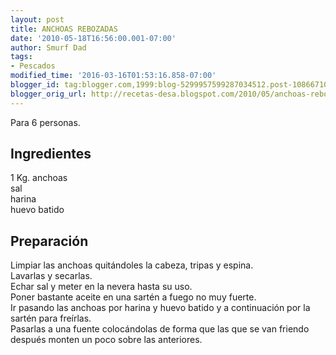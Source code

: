```yaml
---
layout: post
title: ANCHOAS REBOZADAS
date: '2010-05-18T16:56:00.001-07:00'
author: Smurf Dad
tags:
- Pescados
modified_time: '2016-03-16T01:53:16.858-07:00'
blogger_id: tag:blogger.com,1999:blog-5299957599287034512.post-1086671001886256360
blogger_orig_url: http://recetas-desa.blogspot.com/2010/05/anchoas-rebozadas.html
---
```


Para 6 personas.<br><h2>Ingredientes</h2><p>1 Kg. anchoas<br/>sal<br/>harina<br/>huevo batido</p><h2>Preparaci&oacute;n</h2><p>Limpiar las anchoas quit&aacute;ndoles la cabeza, tripas y espina.<br/>Lavarlas y secarlas.<br/>Echar sal y meter en la nevera hasta su uso.<br/>Poner bastante aceite en una sart&eacute;n a fuego no muy fuerte.<br/>Ir pasando las anchoas por harina y huevo batido y a continuaci&oacute;n por la sart&eacute;n para fre&iacute;rlas.<br/>Pasarlas a una fuente coloc&aacute;ndolas de forma que las que se van friendo despu&eacute;s monten un poco sobre las anteriores.</p><br>
